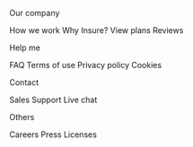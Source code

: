 
  
  
  

  

  

  

  

  

  

  

  

  

  

  

  

  Our company

  How we work
  Why Insure?
  View plans
  Reviews

  Help me

  FAQ
  Terms of use
  Privacy policy
  Cookies

  Contact

  Sales
  Support
  Live chat

  Others

  Careers
  Press
  Licenses